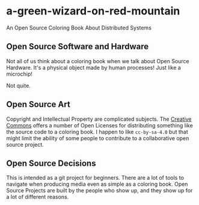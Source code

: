 # a-green-wizard-on-red-mountain
An Open Source Coloring Book About Distributed Systems

## Open Source Software and Hardware
Not all of us think about a coloring book when we talk about Open Source Hardware. It's a physical object made by human processes! Just like a microchip!

Not quite.

## Open Source Art
Copyright and Intellectual Property are complicated subjects. The [Creative Commons](https://creativecommons.org) offers a number of Open Licenses for distributing something like the source code to a coloring book. I happen to like `cc-by-sa-4.0` but that might limit the ability of some people to contribute to a collaborative open source project.

## Open Source Decisions
This is intended as a git project for beginners. There are a lot of tools to navigate when producing media even as simple as a coloring book. Open Source Projects are built by the people who show up, and they show up for a lot of different reasons.
